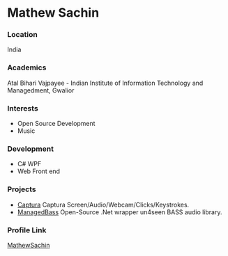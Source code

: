 # Mathew Sachin

### Location

India

### Academics

Atal Bihari Vajpayee - Indian Institute of Information Technology and Managedment, Gwalior

### Interests

- Open Source Development
- Music

### Development

- C# WPF
- Web Front end

### Projects

- [Captura](https://github.com/MathewSachin/Capture) Captura Screen/Audio/Webcam/Clicks/Keystrokes.
- [ManagedBass](https://github.com/ManagedBass/ManagedBass) Open-Source .Net wrapper un4seen BASS audio library.

### Profile Link

[MathewSachin](https://github.com/MathewSachin)
